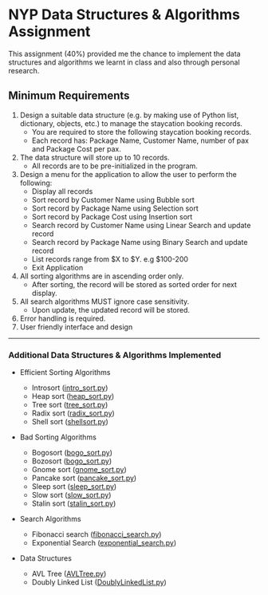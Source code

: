 # NYP Data Structures & Algorithms Assignment

This assignment (40%) provided me the chance to implement the data structures and algorithms we learnt in class and also through personal research.

## Minimum Requirements
1. Design a suitable data structure (e.g. by making use of Python list, dictionary, objects, etc.) to manage the staycation booking records. 
    - You are required to store the following staycation booking records. 
    - Each record has: Package Name, Customer Name, number of pax and Package Cost per pax.
2. The data structure will store up to 10 records. 
    - All records are to be pre-initialized in the program.
3. Design a menu for the application to allow the user to perform the following:
    - Display all records
    - Sort record by Customer Name using Bubble sort
    - Sort record by Package Name using Selection sort
    - Sort record by Package Cost using Insertion sort
    - Search record by Customer Name using Linear Search and update record
    - Search record by Package Name using Binary Search and update record
    - List records range from $X to $Y. e.g $100-200
    - Exit Application
4. All sorting algorithms are in ascending order only. 
    - After sorting, the record will be stored as sorted order for next display.
5. All search algorithms MUST ignore case sensitivity. 
    - Upon update, the updated record will be stored.
6. Error handling is required.
7. User friendly interface and design

---

### Additional Data Structures & Algorithms Implemented

- Efficient Sorting Algorithms
    - Introsort ([intro_sort.py](src/sorting_algorithms/intro_sort.py))
    - Heap sort ([heap_sort.py](src/sorting_algorithms/heap_sort.py))
    - Tree sort ([tree_sort.py](src/data_structures/AVLTree.py))
    - Radix sort ([radix_sort.py](src/sorting_algorithms/radix_sort.py))
    - Shell sort ([shellsort.py](src/sorting_algorithms/shellsort.py))

- Bad Sorting Algorithms
    - Bogosort ([bogo_sort.py](src/bad_sorting_algorithms/bogo_sort.py))
    - Bozosort ([bogo_sort.py](src/bad_sorting_algorithms/bogo_sort.py))
    - Gnome sort ([gnome_sort.py](src/bad_sorting_algorithms/gnome_sort.py))
    - Pancake sort ([pancake_sort.py](src/bad_sorting_algorithms/pancake_sort.py))
    - Sleep sort ([sleep_sort.py](src/bad_sorting_algorithms/sleep_sort.py))
    - Slow sort ([slow_sort.py](src/bad_sorting_algorithms/slow_sort.py))
    - Stalin sort ([stalin_sort.py](src/bad_sorting_algorithms/stalin_sort.py))

- Search Algorithms
    - Fibonacci search ([fibonacci_search.py](src/searching_algorithms/fibonacci_search.py))
    - Exponential Search ([exponential_search.py](src/searching_algorithms/exponential_search.py))

- Data Structures
    - AVL Tree ([AVLTree.py](src/data_structures/AVLTree.py))
    - Doubly Linked List ([DoublyLinkedList.py](src/data_structures/DoublyLinkedList.py))